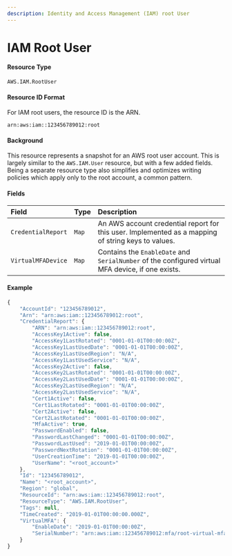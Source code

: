 ```yaml
---
description: Identity and Access Management (IAM) root User
---
```


# IAM Root User

#### Resource Type

`AWS.IAM.RootUser`

#### Resource ID Format

For IAM root users, the resource ID is the ARN.

`arn:aws:iam::123456789012:root`

#### Background

This resource represents a snapshot for an AWS root user account. This is largely similar to the `AWS.IAM.User` resource, but with a few added fields. Being a separate resource type also simplifies and optimizes writing policies which apply only to the root account, a common pattern.

#### Fields

| Field              | Type  | Description                                                                                        |
| :----------------- | :---- | :------------------------------------------------------------------------------------------------- |
| `CredentialReport` | `Map` | An AWS account credential report for this user. Implemented as a mapping of string keys to values. |
| `VirtualMFADevice` | `Map` | Contains the `EnableDate` and `SerialNumber` of the configured virtual MFA device, if one exists.  |

#### Example

```javascript
{
    "AccountId": "123456789012",
    "Arn": "arn:aws:iam::123456789012:root",
    "CredentialReport": {
        "ARN": "arn:aws:iam::123456789012:root",
        "AccessKey1Active": false,
        "AccessKey1LastRotated": "0001-01-01T00:00:00Z",
        "AccessKey1LastUsedDate": "0001-01-01T00:00:00Z",
        "AccessKey1LastUsedRegion": "N/A",
        "AccessKey1LastUsedService": "N/A",
        "AccessKey2Active": false,
        "AccessKey2LastRotated": "0001-01-01T00:00:00Z",
        "AccessKey2LastUsedDate": "0001-01-01T00:00:00Z",
        "AccessKey2LastUsedRegion": "N/A",
        "AccessKey2LastUsedService": "N/A",
        "Cert1Active": false,
        "Cert1LastRotated": "0001-01-01T00:00:00Z",
        "Cert2Active": false,
        "Cert2LastRotated": "0001-01-01T00:00:00Z",
        "MfaActive": true,
        "PasswordEnabled": false,
        "PasswordLastChanged": "0001-01-01T00:00:00Z",
        "PasswordLastUsed": "2019-01-01T00:00:00Z",
        "PasswordNextRotation": "0001-01-01T00:00:00Z",
        "UserCreationTime": "2019-01-01T00:00:00Z",
        "UserName": "<root_account>"
    },
    "Id": "123456789012",
    "Name": "<root_account>",
    "Region": "global",
    "ResourceId": "arn:aws:iam::123456789012:root",
    "ResourceType": "AWS.IAM.RootUser",
    "Tags": null,
    "TimeCreated": "2019-01-01T00:00:00.000Z",
    "VirtualMFA": {
        "EnableDate": "2019-01-01T00:00:00Z",
        "SerialNumber": "arn:aws:iam::123456789012:mfa/root-virtual-mfa-device"
    }
}
```
